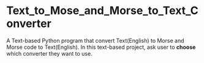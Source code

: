 # Text_to_Mose_and_Morse_to_Text_Converter
A Text-based Python program that convert Text(English) to Morse and Morse code to Text(English).
In this text-based project, ask user to **choose** which converter they want to use.
